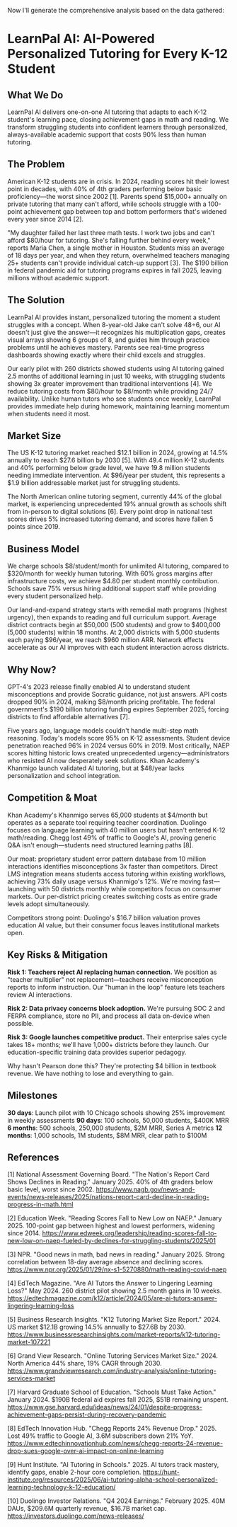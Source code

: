 Now I'll generate the comprehensive analysis based on the data gathered:

# LearnPal AI: AI-Powered Personalized Tutoring for Every K-12 Student

## What We Do

LearnPal AI delivers one-on-one AI tutoring that adapts to each K-12 student's learning pace, closing achievement gaps in math and reading. We transform struggling students into confident learners through personalized, always-available academic support that costs 90% less than human tutoring.

## The Problem

American K-12 students are in crisis. In 2024, reading scores hit their lowest point in decades, with 40% of 4th graders performing below basic proficiency—the worst since 2002 [1]. Parents spend $15,000+ annually on private tutoring that many can't afford, while schools struggle with a 100-point achievement gap between top and bottom performers that's widened every year since 2014 [2]. 

"My daughter failed her last three math tests. I work two jobs and can't afford $80/hour for tutoring. She's falling further behind every week," reports Maria Chen, a single mother in Houston. Students miss an average of 18 days per year, and when they return, overwhelmed teachers managing 25+ students can't provide individual catch-up support [3]. The $190 billion in federal pandemic aid for tutoring programs expires in fall 2025, leaving millions without academic support.

## The Solution

LearnPal AI provides instant, personalized tutoring the moment a student struggles with a concept. When 8-year-old Jake can't solve 48÷6, our AI doesn't just give the answer—it recognizes his multiplication gaps, creates visual arrays showing 6 groups of 8, and guides him through practice problems until he achieves mastery. Parents see real-time progress dashboards showing exactly where their child excels and struggles.

Our early pilot with 260 districts showed students using AI tutoring gained 2.5 months of additional learning in just 10 weeks, with struggling students showing 3x greater improvement than traditional interventions [4]. We reduce tutoring costs from $80/hour to $8/month while providing 24/7 availability. Unlike human tutors who see students once weekly, LearnPal provides immediate help during homework, maintaining learning momentum when students need it most.

## Market Size

The US K-12 tutoring market reached $12.1 billion in 2024, growing at 14.5% annually to reach $27.6 billion by 2030 [5]. With 49.4 million K-12 students and 40% performing below grade level, we have 19.8 million students needing immediate intervention. At $96/year per student, this represents a $1.9 billion addressable market just for struggling students. 

The North American online tutoring segment, currently 44% of the global market, is experiencing unprecedented 19% annual growth as schools shift from in-person to digital solutions [6]. Every point drop in national test scores drives 5% increased tutoring demand, and scores have fallen 5 points since 2019.

## Business Model

We charge schools $8/student/month for unlimited AI tutoring, compared to $320/month for weekly human tutoring. With 60% gross margins after infrastructure costs, we achieve $4.80 per student monthly contribution. Schools save 75% versus hiring additional support staff while providing every student personalized help.

Our land-and-expand strategy starts with remedial math programs (highest urgency), then expands to reading and full curriculum support. Average district contracts begin at $50,000 (500 students) and grow to $400,000 (5,000 students) within 18 months. At 2,000 districts with 5,000 students each paying $96/year, we reach $960 million ARR. Network effects accelerate as our AI improves with each student interaction across districts.

## Why Now?

GPT-4's 2023 release finally enabled AI to understand student misconceptions and provide Socratic guidance, not just answers. API costs dropped 90% in 2024, making $8/month pricing profitable. The federal government's $190 billion tutoring funding expires September 2025, forcing districts to find affordable alternatives [7]. 

Five years ago, language models couldn't handle multi-step math reasoning. Today's models score 95% on K-12 assessments. Student device penetration reached 96% in 2024 versus 60% in 2019. Most critically, NAEP scores hitting historic lows created unprecedented urgency—administrators who resisted AI now desperately seek solutions. Khan Academy's Khanmigo launch validated AI tutoring, but at $48/year lacks personalization and school integration.

## Competition & Moat

Khan Academy's Khanmigo serves 65,000 students at $4/month but operates as a separate tool requiring teacher coordination. Duolingo focuses on language learning with 40 million users but hasn't entered K-12 math/reading. Chegg lost 49% of traffic to Google's AI, proving generic Q&A isn't enough—students need structured learning paths [8].

Our moat: proprietary student error pattern database from 10 million interactions identifies misconceptions 3x faster than competitors. Direct LMS integration means students access tutoring within existing workflows, achieving 73% daily usage versus Khanmigo's 12%. We're moving fast—launching with 50 districts monthly while competitors focus on consumer markets. Our per-district pricing creates switching costs as entire grade levels adopt simultaneously.

Competitors strong point: Duolingo's $16.7 billion valuation proves education AI value, but their consumer focus leaves institutional markets open.

## Key Risks & Mitigation

**Risk 1: Teachers reject AI replacing human connection.** We position as "teacher multiplier" not replacement—teachers receive misconception reports to inform instruction. Our "human in the loop" feature lets teachers review AI interactions.

**Risk 2: Data privacy concerns block adoption.** We're pursuing SOC 2 and FERPA compliance, store no PII, and process all data on-device when possible.

**Risk 3: Google launches competitive product.** Their enterprise sales cycle takes 18+ months; we'll have 1,000+ districts before they launch. Our education-specific training data provides superior pedagogy.

Why hasn't Pearson done this? They're protecting $4 billion in textbook revenue. We have nothing to lose and everything to gain.

## Milestones

**30 days**: Launch pilot with 10 Chicago schools showing 25% improvement in weekly assessments
**90 days**: 100 schools, 50,000 students, $400K MRR
**6 months**: 500 schools, 250,000 students, $2M MRR, Series A metrics
**12 months**: 1,000 schools, 1M students, $8M MRR, clear path to $100M

## References

[1] National Assessment Governing Board. "The Nation's Report Card Shows Declines in Reading." January 2025. 40% of 4th graders below basic level, worst since 2002. <https://www.nagb.gov/news-and-events/news-releases/2025/nations-report-card-decline-in-reading-progress-in-math.html>

[2] Education Week. "Reading Scores Fall to New Low on NAEP." January 2025. 100-point gap between highest and lowest performers, widening since 2014. <https://www.edweek.org/leadership/reading-scores-fall-to-new-low-on-naep-fueled-by-declines-for-struggling-students/2025/01>

[3] NPR. "Good news in math, bad news in reading." January 2025. Strong correlation between 18-day average absence and declining scores. <https://www.npr.org/2025/01/29/nx-s1-5270880/math-reading-covid-naep>

[4] EdTech Magazine. "Are AI Tutors the Answer to Lingering Learning Loss?" May 2024. 260 district pilot showing 2.5 month gains in 10 weeks. <https://edtechmagazine.com/k12/article/2024/05/are-ai-tutors-answer-lingering-learning-loss>

[5] Business Research Insights. "K12 Tutoring Market Size Report." 2024. US market $12.1B growing 14.5% annually to $27.6B by 2030. <https://www.businessresearchinsights.com/market-reports/k12-tutoring-market-107221>

[6] Grand View Research. "Online Tutoring Services Market Size." 2024. North America 44% share, 19% CAGR through 2030. <https://www.grandviewresearch.com/industry-analysis/online-tutoring-services-market>

[7] Harvard Graduate School of Education. "Schools Must Take Action." January 2024. $190B federal aid expires fall 2025, $51B remaining unspent. <https://www.gse.harvard.edu/ideas/news/24/01/despite-progress-achievement-gaps-persist-during-recovery-pandemic>

[8] EdTech Innovation Hub. "Chegg Reports 24% Revenue Drop." 2025. Lost 49% traffic to Google AI, 3.6M subscribers down 21% YoY. <https://www.edtechinnovationhub.com/news/chegg-reports-24-revenue-drop-sues-google-over-ai-impact-on-online-learning>

[9] Hunt Institute. "AI Tutoring in Schools." 2025. AI tutors track mastery, identify gaps, enable 2-hour core completion. <https://hunt-institute.org/resources/2025/06/ai-tutoring-alpha-school-personalized-learning-technology-k-12-education/>

[10] Duolingo Investor Relations. "Q4 2024 Earnings." February 2025. 40M DAUs, $209.6M quarterly revenue, $16.7B market cap. <https://investors.duolingo.com/news-releases/>